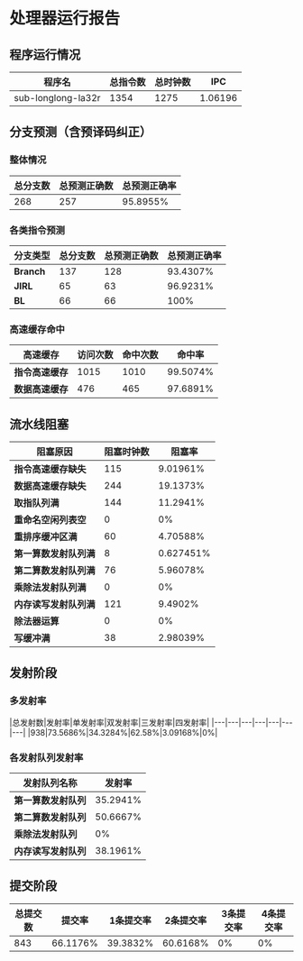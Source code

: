 # 处理器运行报告
## 程序运行情况
|程序名|总指令数|总时钟数|IPC|
|---|---|---|---|
|sub-longlong-la32r|1354|1275|1.06196|

## 分支预测（含预译码纠正）
### 整体情况
|总分支数|总预测正确数|总预测正确率|
|---|---|---|
|268|257|95.8955%|

### 各类指令预测
|分支类型|总分支数|总预测正确数|总预测正确率|
|---|---|---|---|
|**Branch**| 137 | 128 | 93.4307%|
|**JIRL**| 65 | 63 | 96.9231%|
|**BL**| 66 | 66 | 100%|

### 高速缓存命中
|高速缓存|访问次数|命中次数|命中率|
|---|---|---|---|
|**指令高速缓存**| 1015 | 1010 | 99.5074%|
|**数据高速缓存**| 476 | 465 | 97.6891%|
## 流水线阻塞
|阻塞原因|阻塞时钟数|阻塞率|
|---|---|---|
|**指令高速缓存缺失**| 115 | 9.01961%|
|**数据高速缓存缺失**| 244 | 19.1373%|
|**取指队列满**| 144 | 11.2941%|
|**重命名空闲列表空**|0 | 0%|
|**重排序缓冲区满**|60 | 4.70588%|
|**第一算数发射队列满**|8 | 0.627451%|
|**第二算数发射队列满**|76 | 5.96078%|
|**乘除法发射队列满**|0 | 0%|
|**内存读写发射队列满**|121 | 9.4902%|
|**除法器运算**|0 | 0%|
|**写缓冲满**|38 | 2.98039%|

## 发射阶段
### 多发射率
|总发射数|发射率|单发射率|双发射率|三发射率|四发射率|
|---|---|---|---|---|---|---|
|938|73.5686%|34.3284%|62.58%|3.09168%|0%|

### 各发射队列发射率
|发射队列名称|发射率|
|---|---|
|**第一算数发射队列**|35.2941%|
|**第二算数发射队列**|50.6667%|
|**乘除法发射队列**|0%|
|**内存读写发射队列**|38.1961%|

## 提交阶段
|总提交数|提交率|1条提交率|2条提交率|3条提交率|4条提交率|
|---|---|---|---|---|---|
|843|66.1176%|39.3832%|60.6168%|0%|0%|
